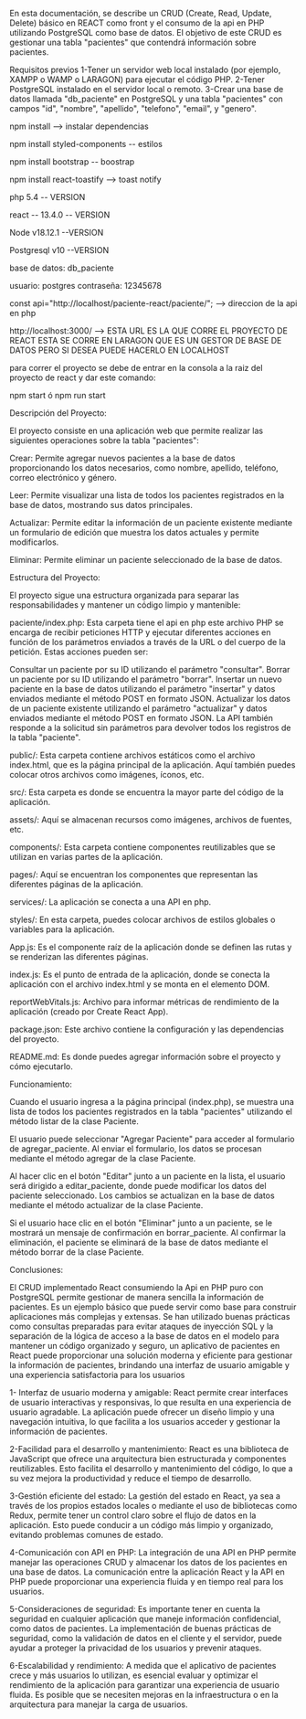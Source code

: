 En esta documentación, se describe un CRUD (Create, Read, Update, Delete) básico en REACT como front y el consumo de la api en PHP utilizando PostgreSQL como base de datos. El objetivo de este CRUD es gestionar una tabla "pacientes" que contendrá información sobre pacientes.

Requisitos previos
1-Tener un servidor web local instalado (por ejemplo, XAMPP o WAMP o LARAGON) para ejecutar el código PHP.
2-Tener PostgreSQL instalado en el servidor local o remoto.
3-Crear una base de datos llamada "db_paciente" en PostgreSQL y una tabla "pacientes" con campos "id", "nombre", "apellido", "telefono", "email", y "genero".

npm install --> instalar dependencias

npm install styled-components -- estilos

npm install bootstrap -- boostrap

npm install react-toastify --> toast notify

php 5.4 -- VERSION 

react -- 13.4.0 -- VERSION

Node v18.12.1 --VERSION 

Postgresql v10 --VERSION 

base de datos: db_paciente

usuario: postgres contraseña: 12345678

const api="http://localhost/paciente-react/paciente/"; --> direccion de la api en php

http://localhost:3000/ --> ESTA URL ES LA QUE CORRE EL PROYECTO DE REACT ESTA SE CORRE EN LARAGON QUE ES UN GESTOR DE BASE DE DATOS PERO SI DESEA PUEDE HACERLO EN LOCALHOST

para correr el proyecto se debe de entrar en la consola a la raiz del proyecto de react y dar este comando:

npm start ó npm run start

Descripción del Proyecto:

El proyecto consiste en una aplicación web que permite realizar las siguientes operaciones sobre la tabla "pacientes":

Crear: Permite agregar nuevos pacientes a la base de datos proporcionando los datos necesarios, como nombre, apellido, teléfono, correo electrónico y género.

Leer: Permite visualizar una lista de todos los pacientes registrados en la base de datos, mostrando sus datos principales.

Actualizar: Permite editar la información de un paciente existente mediante un formulario de edición que muestra los datos actuales y permite modificarlos.

Eliminar: Permite eliminar un paciente seleccionado de la base de datos.

Estructura del Proyecto:

El proyecto sigue una estructura organizada para separar las responsabilidades y mantener un código limpio y mantenible:

paciente/index.php: Esta carpeta tiene el api en php este archivo PHP se encarga de recibir peticiones HTTP y ejecutar diferentes acciones en función de los parámetros enviados a través de la URL o del cuerpo de la petición. Estas acciones pueden ser:

Consultar un paciente por su ID utilizando el parámetro "consultar".
Borrar un paciente por su ID utilizando el parámetro "borrar".
Insertar un nuevo paciente en la base de datos utilizando el parámetro "insertar" y datos enviados mediante el método POST en formato JSON.
Actualizar los datos de un paciente existente utilizando el parámetro "actualizar" y datos enviados mediante el método POST en formato JSON.
La API también responde a la solicitud sin parámetros para devolver todos los registros de la tabla "paciente".

public/: Esta carpeta contiene archivos estáticos como el archivo index.html, que es la página principal de la aplicación. Aquí también puedes colocar otros archivos como imágenes, íconos, etc.

src/: Esta carpeta es donde se encuentra la mayor parte del código de la aplicación.

assets/: Aquí se almacenan recursos como imágenes, archivos de fuentes, etc.

components/: Esta carpeta contiene componentes reutilizables que se utilizan en varias partes de la aplicación.

pages/: Aquí se encuentran los componentes que representan las diferentes páginas de la aplicación.

services/: La aplicación se conecta a una API en php.

styles/: En esta carpeta, puedes colocar archivos de estilos globales o variables para la aplicación.

App.js: Es el componente raíz de la aplicación donde se definen las rutas y se renderizan las diferentes páginas.

index.js: Es el punto de entrada de la aplicación, donde se conecta la aplicación con el archivo index.html y se monta en el elemento DOM.

reportWebVitals.js: Archivo para informar métricas de rendimiento de la aplicación (creado por Create React App).

package.json: Este archivo contiene la configuración y las dependencias del proyecto.

README.md: Es donde puedes agregar información sobre el proyecto y cómo ejecutarlo.

Funcionamiento:

Cuando el usuario ingresa a la página principal (index.php), se muestra una lista de todos los pacientes registrados en la tabla "pacientes" utilizando el método listar de la clase Paciente.

El usuario puede seleccionar "Agregar Paciente" para acceder al formulario de agregar_paciente. Al enviar el formulario, los datos se procesan mediante el método agregar de la clase Paciente.

Al hacer clic en el botón "Editar" junto a un paciente en la lista, el usuario será dirigido a editar_paciente, donde puede modificar los datos del paciente seleccionado. Los cambios se actualizan en la base de datos mediante el método actualizar de la clase Paciente.

Si el usuario hace clic en el botón "Eliminar" junto a un paciente, se le mostrará un mensaje de confirmación en borrar_paciente. Al confirmar la eliminación, el paciente se eliminará de la base de datos mediante el método borrar de la clase Paciente.

Conclusiones:

El CRUD implementado React consumiendo la Api en PHP puro con PostgreSQL permite gestionar de manera sencilla la información de pacientes. Es un ejemplo básico que puede servir como base para construir aplicaciones más complejas y extensas. Se han utilizado buenas prácticas como consultas preparadas para evitar ataques de inyección SQL y la separación de la lógica de acceso a la base de datos en el modelo para mantener un código organizado y seguro, un aplicativo de pacientes en React puede proporcionar una solución moderna y eficiente para gestionar la información de pacientes, brindando una interfaz de usuario amigable y una experiencia satisfactoria para los usuarios

1- Interfaz de usuario moderna y amigable: React permite crear interfaces de usuario interactivas y responsivas, lo que resulta en una experiencia de usuario agradable. La aplicación puede ofrecer un diseño limpio y una navegación intuitiva, lo que facilita a los usuarios acceder y gestionar la información de pacientes.

2-Facilidad para el desarrollo y mantenimiento: React es una biblioteca de JavaScript que ofrece una arquitectura bien estructurada y componentes reutilizables. Esto facilita el desarrollo y mantenimiento del código, lo que a su vez mejora la productividad y reduce el tiempo de desarrollo.

3-Gestión eficiente del estado: La gestión del estado en React, ya sea a través de los propios estados locales o mediante el uso de bibliotecas como Redux, permite tener un control claro sobre el flujo de datos en la aplicación. Esto puede conducir a un código más limpio y organizado, evitando problemas comunes de estado.

4-Comunicación con API en PHP: La integración de una API en PHP permite manejar las operaciones CRUD y almacenar los datos de los pacientes en una base de datos. La comunicación entre la aplicación React y la API en PHP puede proporcionar una experiencia fluida y en tiempo real para los usuarios.

5-Consideraciones de seguridad: Es importante tener en cuenta la seguridad en cualquier aplicación que maneje información confidencial, como datos de pacientes. La implementación de buenas prácticas de seguridad, como la validación de datos en el cliente y el servidor, puede ayudar a proteger la privacidad de los usuarios y prevenir ataques.

6-Escalabilidad y rendimiento: A medida que el aplicativo de pacientes crece y más usuarios lo utilizan, es esencial evaluar y optimizar el rendimiento de la aplicación para garantizar una experiencia de usuario fluida. Es posible que se necesiten mejoras en la infraestructura o en la arquitectura para manejar la carga de usuarios.